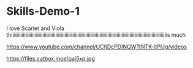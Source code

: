 # Skills-Demo-1

I love Scarlet and Viola thiiiiiiiiiiiiiiiiiiiiiiiiiiiiiiiiiiiiiiiiiiiiiiiiiiiiiiiiiiiiiiiiiiiiiiiiiiiiiiiiiiiiiiiiiiiiiiiiiiiiiiiiiiiiiiiiiiiiiiiis much

https://www.youtube.com/channel/UCfjDcPDINQWTtNTK-ltPlJg/videos

https://files.catbox.moe/qaj5xp.jpg
